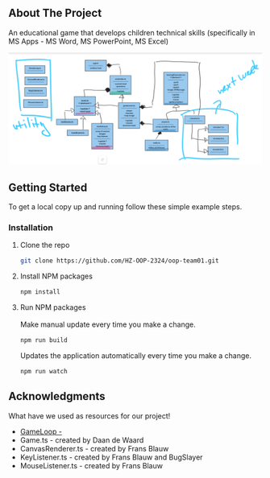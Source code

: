 <!-- ABOUT THE PROJECT -->
## About The Project

An educational game that develops children technical skills (specifically in MS Apps - MS Word, MS PowerPoint, MS Excel)

![SPAS class diagram](./classDiagrams/classDiagram-sprint1.PNG)

<!-- GETTING STARTED -->
## Getting Started

To get a local copy up and running follow these simple example steps.

### Installation

1. Clone the repo
   ```sh
   git clone https://github.com/HZ-OOP-2324/oop-team01.git
   ```
2. Install NPM packages
   ```sh
   npm install
   ```
3. Run NPM packages <br><br>
   Make manual update every time you make a change.
   ```sh
   npm run build
   ```
   Updates the application automatically every time you make a change.
   ```sh
   npm run watch
   ```

<!-- ACKNOWLEDGMENTS -->
## Acknowledgments

What have we used as resources for our project!

* [GameLoop - ](https://choosealicense.com)
* Game.ts - created by Daan de Waard
* CanvasRenderer.ts - created by Frans Blauw
* KeyListener.ts - created by Frans Blauw and BugSlayer
* MouseListener.ts - created by Frans Blauw

